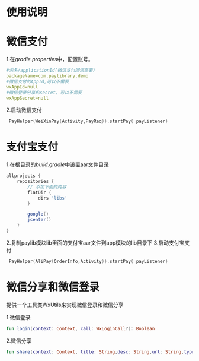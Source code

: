 使用说明
===
微信支付
=====
1.在*gradle.properties*中，配置账号。
```yml
#包名/applicationId(微信支付回调需要)
packageName=com.paylibrary.demo
#微信支付的AppId,可以不需要
wxAppId=null
#微信登录分享的secret，可以不需要
wxAppSecret=null
```
2.启动微信支付
```kotlin
 PayHelper(WeiXinPay(Activity,PayReq)).startPay( payListener)
```

支付宝支付
=====
1.在根目录的*build.gradle*中设置aar文件目录
```gradle
allprojects {
    repositories {
        // 添加下面的内容
        flatDir {
            dirs 'libs'
        }

        google()
        jcenter()
    }
}
```
2.复制paylib模块lib里面的支付宝aar文件到app模块的lib目录下
3.启动支付宝支付
```kotlin
 PayHelper(AliPay(OrderInfo,Activity)).startPay( payListener)
```

微信分享和微信登录
=====
提供一个工具类WxUtils来实现微信登录和微信分享

1.微信登录
```kotlin
fun login(context: Context, call: WxLoginCall?): Boolean
```
2.微信分享
```kotlin
fun share(context: Context, title: String,desc: String,url: String,type: Int,bitmap: Bitmap )
```